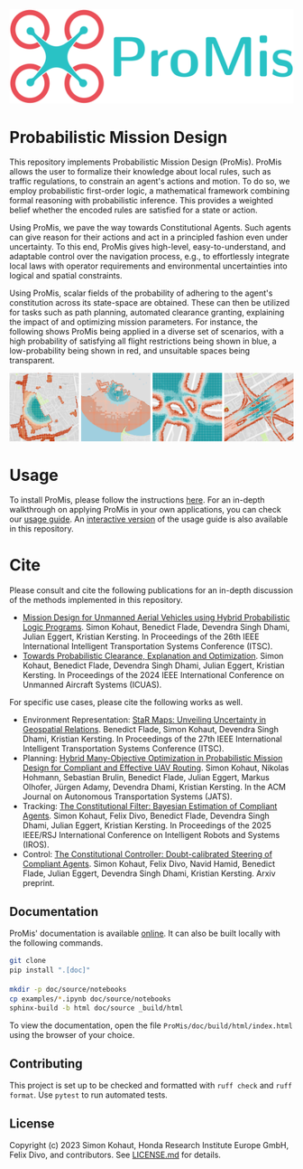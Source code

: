 <p align="center">
  <img src="https://github.com/HRI-EU/ProMis/blob/main/images/logo.png" width=512/>
</p>

# Probabilistic Mission Design

This repository implements Probabilistic Mission Design (ProMis).
ProMis allows the user to formalize their knowledge about local rules, such as traffic regulations, to constrain an agent's actions and motion. 
To do so, we employ probabilistic first-order logic, a mathematical framework combining formal reasoning with probabilistic inference.
This provides a weighted belief whether the encoded rules are satisfied for a state or action. 

Using ProMis, we pave the way towards Constitutional Agents. 
Such agents can give reason for their actions and act in a principled fashion even under uncertainty. 
To this end, ProMis gives high-level, easy-to-understand, and adaptable control over the navigation process, e.g., to effortlessly integrate local laws with operator requirements and environmental uncertainties into logical and spatial constraints. 

Using ProMis, scalar fields of the probability of adhering to the agent's constitution across its state-space are obtained.
These can then be utilized for tasks such as path planning, automated clearance granting, explaining the impact of and optimizing mission parameters.
For instance, the following shows ProMis being applied in a diverse set of scenarios, with a high probability of satisfying all flight restrictions being shown in blue, a low-probability being shown in red, and unsuitable spaces being transparent. 

<p align="center">
  <img src="https://github.com/HRI-EU/ProMis/blob/main/images/landscapes.png"/>
</p>

# Usage

To install ProMis, please follow the instructions [here](https://hri-eu.github.io/ProMis/installation.html).
For an in-depth walkthrough on applying ProMis in your own applications, you can check our [usage guide](https://hri-eu.github.io/ProMis/usage.html).
An [interactive version](https://github.com/HRI-EU/ProMis/blob/main/examples/usage.ipynb) of the usage guide is also available in this repository. 

# Cite

Please consult and cite the following publications for an in-depth discussion of the methods implemented in this repository.
- [Mission Design for Unmanned Aerial Vehicles using Hybrid Probabilistic Logic Programs](https://arxiv.org/abs/2406.03454).
  Simon Kohaut, Benedict Flade, Devendra Singh Dhami, Julian Eggert, Kristian Kersting.
  In Proceedings of the 26th IEEE International Intelligent Transportation Systems Conference (ITSC).
- [Towards Probabilistic Clearance, Explanation and Optimization](https://arxiv.org/abs/2406.15088).
  Simon Kohaut, Benedict Flade, Devendra Singh Dhami, Julian Eggert, Kristian Kersting.
  In Proceedings of the 2024 IEEE International Conference on Unmanned Aircraft Systems (ICUAS).
  
For specific use cases, please cite the following works as well.
- Environment Representation: [StaR Maps: Unveiling Uncertainty in Geospatial Relations](https://arxiv.org/abs/2412.18356).
  Benedict Flade, Simon Kohaut, Devendra Singh Dhami, Kristian Kersting.
  In Proceedings of the 27th IEEE International Intelligent Transportation Systems Conference (ITSC).
- Planning: [Hybrid Many-Objective Optimization in Probabilistic Mission Design for Compliant and Effective UAV Routing](https://dl.acm.org/doi/pdf/10.1145/3742440).
  Simon Kohaut, Nikolas Hohmann, Sebastian Brulin, Benedict Flade, Julian Eggert, Markus Olhofer, Jürgen Adamy, Devendra Dhami, Kristian Kersting.
  In the ACM Journal on Autonomous Transportation Systems (JATS).
- Tracking: [The Constitutional Filter: Bayesian Estimation of Compliant Agents](https://arxiv.org/abs/2412.18347).
  Simon Kohaut, Felix Divo, Benedict Flade, Devendra Singh Dhami, Julian Eggert, Kristian Kersting.
  In Proceedings of the 2025 IEEE/RSJ International Conference on Intelligent Robots and Systems (IROS).
- Control: [The Constitutional Controller: Doubt-calibrated Steering of Compliant Agents](https://arxiv.org/abs/2507.15478?).
  Simon Kohaut, Felix Divo, Navid Hamid, Benedict Flade, Julian Eggert, Devendra Singh Dhami, Kristian Kersting.
  Arxiv preprint.

## Documentation

ProMis' documentation is available [online](https://hri-eu.github.io/ProMis).
It can also be built locally with the following commands.

```bash
git clone 
pip install ".[doc]"

mkdir -p doc/source/notebooks
cp examples/*.ipynb doc/source/notebooks
sphinx-build -b html doc/source _build/html
```

To view the documentation, open the file `ProMis/doc/build/html/index.html` using the browser of your choice.

## Contributing

This project is set up to be checked and formatted with `ruff check` and `ruff format`.
Use `pytest` to run automated tests.

## License

Copyright (c) 2023 Simon Kohaut, Honda Research Institute Europe GmbH, Felix Divo, and contributors.
See [LICENSE.md](https://github.com/HRI-EU/ProMis/blob/main/LICENSE.md) for details.
